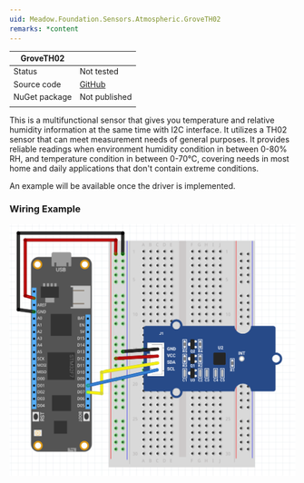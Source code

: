 ```yaml
---
uid: Meadow.Foundation.Sensors.Atmospheric.GroveTH02
remarks: *content
---
```


| GroveTH02     |             |
|---------------|-------------|
| Status        | Not tested  |
| Source code   | [GitHub](https://github.com/WildernessLabs/Meadow.Foundation/tree/master/Source/Meadow.Foundation.Peripherals/Sensors.Atmospheric.GroveTH02) |
| NuGet package | Not published |
| | |


This is a multifunctional sensor that gives you temperature and relative humidity information at the same time with I2C interface. It utilizes a TH02 sensor that can meet measurement needs of general purposes. It provides reliable readings when environment humidity condition in between 0-80% RH, and temperature condition in between 0-70°C, covering needs in most home and daily applications that don't contain extreme conditions.

An example will be available once the driver is implemented.

### Wiring Example

![](../../API_Assets/Meadow.Foundation.Sensors.Atmospheric.GroveTH02/GroveTH02.svg)